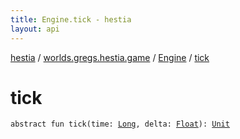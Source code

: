```yaml
---
title: Engine.tick - hestia
layout: api
---
```


<div class='api-docs-breadcrumbs'><a href="../../index.html">hestia</a> / <a href="../index.html">worlds.gregs.hestia.game</a> / <a href="index.html">Engine</a> / <a href="./tick.html">tick</a></div>

# tick

<div class="signature"><code><span class="keyword">abstract</span> <span class="keyword">fun </span><span class="identifier">tick</span><span class="symbol">(</span><span class="parameterName" id="worlds.gregs.hestia.game.Engine$tick(kotlin.Long, kotlin.Float)/time">time</span><span class="symbol">:</span>&nbsp;<a href="https://kotlinlang.org/api/latest/jvm/stdlib/kotlin/-long/index.html"><span class="identifier">Long</span></a><span class="symbol">, </span><span class="parameterName" id="worlds.gregs.hestia.game.Engine$tick(kotlin.Long, kotlin.Float)/delta">delta</span><span class="symbol">:</span>&nbsp;<a href="https://kotlinlang.org/api/latest/jvm/stdlib/kotlin/-float/index.html"><span class="identifier">Float</span></a><span class="symbol">)</span><span class="symbol">: </span><a href="https://kotlinlang.org/api/latest/jvm/stdlib/kotlin/-unit/index.html"><span class="identifier">Unit</span></a></code></div>
